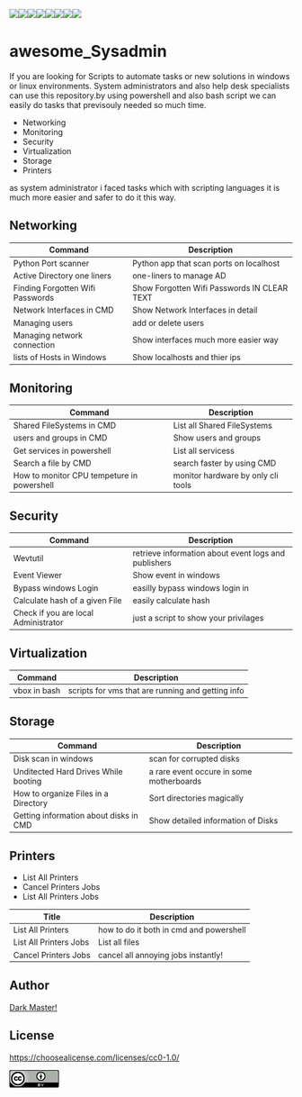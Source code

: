 
<img src="https://img.shields.io/badge/Windows-0078D6?style=for-the-badge&logo=windows&logoColor=white"><img src="https://img.shields.io/badge/Linux-FCC624?style=for-the-badge&logo=linux&logoColor=black"><img src="https://img.shields.io/badge/windows%20terminal-4D4D4D?style=for-the-badge&logo=windows%20terminal&logoColor=white"><img src="https://img.shields.io/badge/GNU%20Bash-4EAA25?style=for-the-badge&logo=GNU%20Bash&logoColor=white"><img src="https://img.shields.io/badge/Python-FFD43B?style=for-the-badge&logo=python&logoColor=blue"><img src="https://img.shields.io/badge/Shell_Script-121011?style=for-the-badge&logo=gnu-bash&logoColor=white"><img src="https://img.shields.io/badge/VSCode-0078D4?style=for-the-badge&logo=visual%20studio%20code&logoColor=white"><img src="https://img.shields.io/badge/VirtualBox-21416b?style=for-the-badge&logo=VirtualBox&logoColor=white">



# awesome_Sysadmin
If you are looking for Scripts to automate tasks or new solutions in windows or linux environments. System administrators and also help desk specialists can use this repository.by using powershell and also bash script we can easily do tasks that previsouly needed so much time.
<ul>
<li>Networking</li>
<li>Monitoring</li>
<li>Security</li>
<li>Virtualization</li>
<li>Storage</li>
<li>Printers</li>
</ul>

<p>as system administrator i faced tasks which with scripting languages it is much more easier and safer to do it this way.</p>

## Networking

| Command | Description |
| --- | --- |
| Python Port scanner | Python app that scan ports on localhost | 
| Active Directory one liners | one-liners to manage AD |
| Finding Forgotten Wifi Passwords| Show Forgotten Wifi Passwords IN CLEAR TEXT |
| Network Interfaces in CMD | Show Network Interfaces in detail |
| Managing users | add or delete users |
| Managing network connection | Show interfaces much more easier way |
| lists of Hosts in Windows | Show localhosts and thier ips |

## Monitoring

| Command | Description |
| --- | --- |
| Shared FileSystems in CMD | List all Shared FileSystems |
| users and groups in CMD | Show users and groups |
| Get services in powershell | List all servicess |
| Search a file by CMD| search faster by using CMD |
| How to monitor CPU tempeture in powershell | monitor hardware by only cli tools |

## Security

| Command | Description |
| --- | --- |
| Wevtutil | retrieve information about event logs and publishers |
| Event Viewer | Show event in windows |
| Bypass windows Login | easilly bypass windows login in |
| Calculate hash of a given File | easily calculate hash |
| Check if you are local Administrator | just a script to show your privilages |

## Virtualization

| Command | Description |
| --- | --- |
| vbox in bash |scripts for vms that are running and getting info |



## Storage

| Command | Description |
| --- | --- |
| Disk scan in windows | scan for corrupted disks |
| Unditected Hard Drives While booting | a rare event occure in some motherboards |
| How to organize Files in a Directory | Sort directories magically |
| Getting information about disks in CMD | Show detailed information of Disks |

## Printers


<ul>
<li>List All Printers</li>
<li>Cancel Printers Jobs</li>
<li>List All Printers Jobs</li>
</ul>


| Title | Description |
| --- | --- |
| List All Printers | how to do it both in cmd and powershell |
| List All Printers Jobs | List all files |
| Cancel Printers Jobs | cancel all annoying jobs instantly! |

## Author
[Dark Master!](https://github.com/pakoti)

## License

https://choosealicense.com/licenses/cc0-1.0/

<img src=88x31.png>
